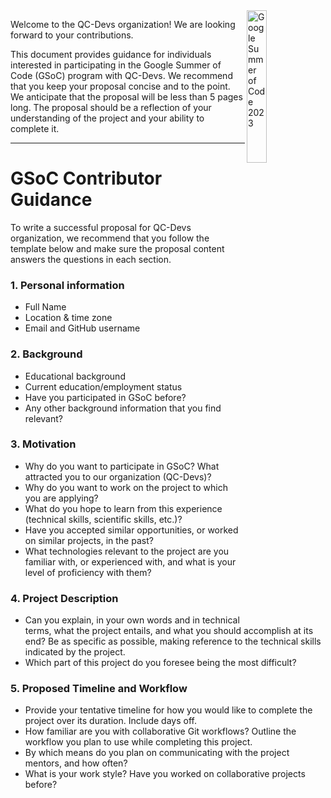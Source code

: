 <img src="https://developers.google.com/open-source/gsoc/resources/downloads/GSoC-Vertical.svg" title="Google Summer of Code 2023" alt="Google Summer of Code 2023" align="right" width="25%"/>

Welcome to the QC-Devs organization! We are looking forward to your contributions.

This document provides guidance for individuals interested in participating in the Google Summer of Code (GSoC) program with QC-Devs. We recommend that you keep your proposal concise and to the point. We anticipate that the proposal will be less than 5 pages long. The proposal should be a reflection of your understanding of the project and your ability to complete it.

----

# GSoC Contributor Guidance

To write a successful proposal for QC-Devs organization, we recommend that you follow the template below and make sure the proposal content answers the questions in each section.

### 1. Personal information
- Full Name
- Location & time zone
- Email and GitHub username

### 2. Background
- Educational background
- Current education/employment status
- Have you participated in GSoC before?
- Any other background information that you find relevant?

### 3. Motivation
- Why do you want to participate in GSoC? What attracted you to our organization (QC-Devs)?
- Why do you want to work on the project to which you are applying?
- What do you hope to learn from this experience (technical skills, scientific skills, etc.)?
- Have you accepted similar opportunities, or worked on similar projects, in the past?
- What technologies relevant to the project are you familiar with, or experienced with, and what is your level of proficiency with them?

### 4. Project Description
- Can you explain, in your own words and in technical terms, what the project entails, and what you should accomplish at its end? Be as specific as possible, making reference to the technical skills indicated by the project.
- Which part of this project do you foresee being the most difficult?

### 5. Proposed Timeline and Workflow
- Provide your tentative timeline for how you would like to complete the project over its duration. Include days off.
- How familiar are you with collaborative Git workflows? Outline the workflow you plan to use while completing this project.
- By which means do you plan on communicating with the project mentors, and how often?
- What is your work style? Have you worked on collaborative projects before?
